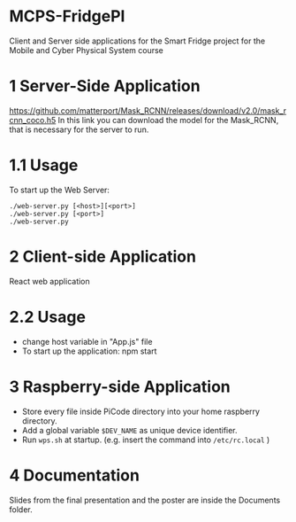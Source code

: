 # MCPS-FridgePI
Client and Server side applications for the Smart Fridge project for the Mobile and Cyber Physical System course

# 1 Server-Side Application

https://github.com/matterport/Mask_RCNN/releases/download/v2.0/mask_rcnn_coco.h5
In this link you can download the model for the Mask_RCNN, that is necessary for the server to run.

# 1.1 Usage

To start up the Web Server:

    ./web-server.py [<host>][<port>]
    ./web-server.py [<port>]
    ./web-server.py
    
# 2 Client-side Application

React web application

# 2.2 Usage

- change host variable in "App.js" file
- To start up the application:
    npm start

# 3 Raspberry-side Application

- Store every file inside PiCode directory into your home raspberry directory.
- Add a global variable ```$DEV_NAME``` as unique device identifier.
- Run ```wps.sh``` at startup. (e.g. insert the command into ```/etc/rc.local``` )

# 4 Documentation

Slides from the final presentation and the poster are inside the Documents folder.
